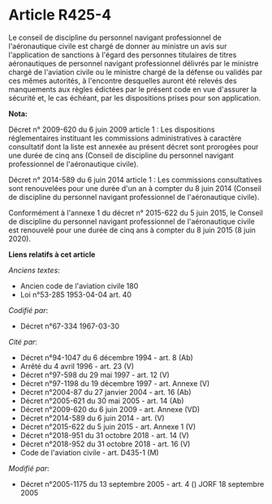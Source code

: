 # Article R425-4

Le conseil de discipline du personnel navigant professionnel de l'aéronautique civile est chargé de donner au ministre un
avis sur l'application de sanctions à l'égard des personnes titulaires de titres aéronautiques de personnel navigant
professionnel délivrés par le ministre chargé de l'aviation civile ou le ministre chargé de la défense ou validés par ces
mêmes autorités, à l'encontre desquelles auront été relevés des manquements aux règles édictées par le présent code en vue
d'assurer la sécurité et, le cas échéant, par les dispositions prises pour son application.

**Nota:**

Décret n° 2009-620 du 6 juin 2009 article 1 : Les dispositions réglementaires instituant les commissions administratives à
caractère consultatif dont la liste est annexée au présent décret sont prorogées pour une durée de cinq ans (Conseil de
discipline du personnel navigant professionnel de l'aéronautique civile).

Décret n° 2014-589 du 6 juin 2014 article 1 : Les commissions consultatives sont renouvelées pour une durée d'un an à compter
du 8 juin 2014 (Conseil de discipline du personnel navigant professionnel de l'aéronautique civile).

Conformément à l'annexe 1 du décret n° 2015-622 du 5 juin 2015, le Conseil de discipline du personnel navigant professionnel
de l'aéronautique civile  est renouvelé pour une durée de cinq ans à compter du 8 juin 2015 (8 juin 2020).

**Liens relatifs à cet article**

_Anciens textes_:

  - Ancien code de l'aviation civile 180
  - Loi n°53-285 1953-04-04 art. 40

_Codifié par_:

  - Décret n°67-334 1967-03-30

_Cité par_:

  - Décret n°94-1047 du 6 décembre 1994 - art. 8 (Ab)
  - Arrêté du 4 avril 1996 - art. 23 (V)
  - Décret n°97-598 du 29 mai 1997 - art. 12 (V)
  - Décret n°97-1198 du 19 décembre 1997 - art. Annexe (V)
  - Décret n°2004-87 du 27 janvier 2004 - art. 16 (Ab)
  - Décret n°2005-621 du 30 mai 2005 - art. 14 (Ab)
  - Décret n°2009-620 du 6 juin 2009 - art. Annexe (VD)
  - Décret n°2014-589 du 6 juin 2014 - art. (V)
  - Décret n°2015-622 du 5 juin 2015 - art. Annexe 1 (V)
  - Décret n°2018-951 du 31 octobre 2018 - art. 14 (V)
  - Décret n°2018-952 du 31 octobre 2018 - art. 16 (V)
  - Code de l'aviation civile - art. D435-1 (M)

_Modifié par_:

  - Décret n°2005-1175 du 13 septembre 2005 - art. 4 () JORF 18 septembre 2005
